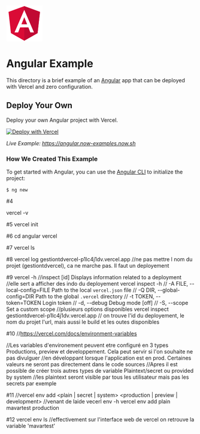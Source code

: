 ![Angular Logo](https://github.com/vercel/vercel/blob/master/packages/frameworks/logos/angular.svg)

# Angular Example

This directory is a brief example of an [Angular](https://angular.io/) app that can be deployed with Vercel and zero configuration.

## Deploy Your Own

Deploy your own Angular project with Vercel.

[![Deploy with Vercel](https://vercel.com/button)](https://vercel.com/import/project?template=https://github.com/vercel/vercel/tree/master/examples/angular)

_Live Example: https://angular.now-examples.now.sh_

### How We Created This Example

To get started with Angular, you can use the [Angular CLI](https://cli.angular.io/) to initialize the project:

```shell
$ ng new
```

#4

vercel -v


#5
vercel init

#6
cd angular
vercel

#7
vercel ls

#8
vercel log gestiontdvercel-p1lc4j1dv.vercel.app
//ne pas mettre l nom du projet (gestiontdvercel), ca ne marche pas. Il faut un deployement

#9
vercel -h
//inspect              [id]        Displays information related to a deployment
//elle sert a afficher des indo du deployement
vercel inspect -h
//    -A FILE, --local-config=FILE   Path to the local `vercel.json` file
//    -Q DIR, --global-config=DIR    Path to the global `.vercel` directory
//    -t TOKEN, --token=TOKEN        Login token
//    -d, --debug                    Debug mode [off]
//    -S, --scope                    Set a custom scope
//plusieurs options disponibles
vercel inspect gestiontdvercel-p1lc4j1dv.vercel.app
// on trouve l'id du deployement, le nom du projet l'url, mais aussi le build et les outes disponibles

#10
//https://vercel.com/docs/environment-variables

//Les variables d'environement peuvent etre configuré en 3 types Productions, preview et developpement. Cela peut servir si l'on souhaite ne pas divulguer 
//en développant lorsque l'application est en prod. Certaines valeurs ne seront pas directement dans le code sources
//Apres il est possible de créer trois autres types de variable Plaintext/secret ou provided by system
//les plaintext seront visible par tous les utilisateur mais pas les secrets par exemple

#11
//vercel env add <plain | secret | system> <name> <production | preview | development>  //venant de laide vecerl env -h
vercel env add plain mavartest production 

#12
vercel env ls
//effectivement sur l'interface web de vercel on retrouve la variable 'mavartest'
